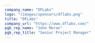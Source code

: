 ```yaml
---
company_name: "DFLabs"
logo: "/images/sponsors/dflabs.png"
title: "DFLabs"
company_url: "https://www.dflabs.com/"
pgb_rep_name: "John Moran"
pgb_rep_title: "Senior Project Manager"
---
```


